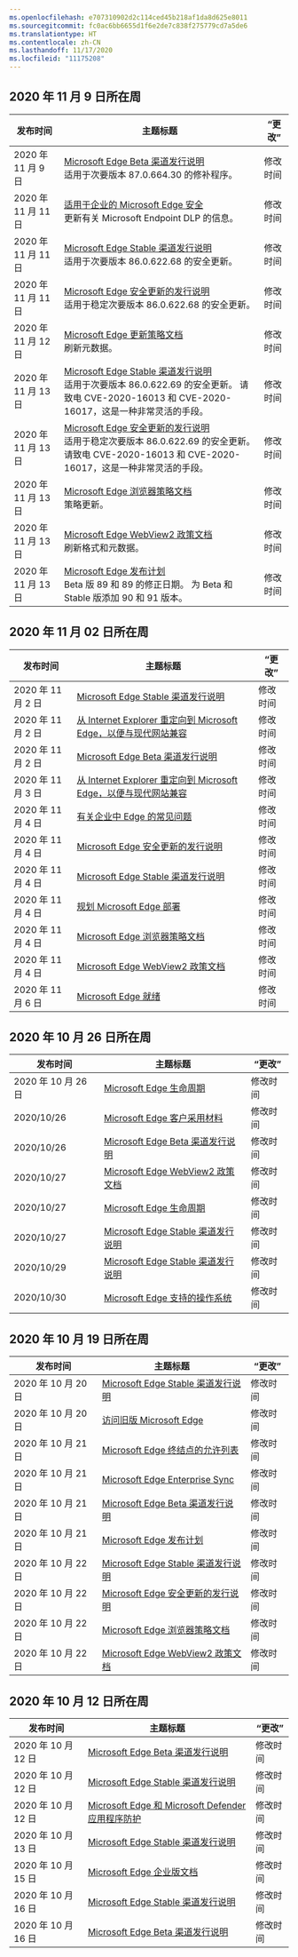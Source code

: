 ```yaml
---
ms.openlocfilehash: e707310902d2c114ced45b218af1da8d625e8011
ms.sourcegitcommit: fc0ac6bb6655d1f6e2de7c838f275779cd7a5de6
ms.translationtype: HT
ms.contentlocale: zh-CN
ms.lasthandoff: 11/17/2020
ms.locfileid: "11175208"
---
```

<!-- This file is generated automatically each week. Changes made to this file will be overwritten.-->

## 2020 年 11 月 9 日所在周

| 发布时间 |主题标题 | “更改” |
|------|------------|--------|
| 2020 年 11 月 9 日 | [Microsoft Edge Beta 渠道发行说明](/DeployEdge/microsoft-edge-relnote-beta-channel)<br>适用于次要版本 87.0.664.30 的修补程序。 | 修改时间 |
| 2020 年 11 月 11 日 | [适用于企业的 Microsoft Edge 安全](/DeployEdge/ms-edge-security-for-business)<br>更新有关 Microsoft Endpoint DLP 的信息。 | 修改时间 |
| 2020 年 11 月 11 日 | [Microsoft Edge Stable 渠道发行说明](/DeployEdge/microsoft-edge-relnote-stable-channel)<br>适用于次要版本 86.0.622.68 的安全更新。 | 修改时间 |
| 2020 年 11 月 11 日 | [Microsoft Edge 安全更新的发行说明](/DeployEdge/microsoft-edge-relnotes-security)<br>适用于稳定次要版本 86.0.622.68 的安全更新。 | 修改时间 |
| 2020 年 11 月 12 日 | [Microsoft Edge 更新策略文档](/DeployEdge/microsoft-edge-update-policies)<br>刷新元数据。 | 修改时间 |
| 2020 年 11 月 13 日 | [Microsoft Edge Stable 渠道发行说明](/DeployEdge/microsoft-edge-relnote-stable-channel)<br>适用于次要版本 86.0.622.69 的安全更新。 请致电 CVE-2020-16013 和 CVE-2020-16017，这是一种非常灵活的手段。 | 修改时间 |
| 2020 年 11 月 13 日 | [Microsoft Edge 安全更新的发行说明](/DeployEdge/microsoft-edge-relnotes-security)<br>适用于稳定次要版本 86.0.622.69 的安全更新。 请致电 CVE-2020-16013 和 CVE-2020-16017，这是一种非常灵活的手段。  | 修改时间 |
| 2020 年 11 月 13 日 | [Microsoft Edge 浏览器策略文档](/DeployEdge/microsoft-edge-policies)<br>策略更新。 | 修改时间 |
| 2020 年 11 月 13 日 | [Microsoft Edge WebView2 政策文档](/DeployEdge/microsoft-edge-webview-policies)<br>刷新格式和元数据。 | 修改时间 |
| 2020 年 11 月 13 日 | [Microsoft Edge 发布计划](/DeployEdge/microsoft-edge-release-schedule)<br>Beta 版 89 和 89 的修正日期。 为 Beta 和 Stable 版添加 90 和 91 版本。  | 修改时间 |


## 2020 年 11 月 02 日所在周


| 发布时间 |主题标题 | “更改” |
|------|------------|--------|
| 2020 年 11 月 2 日 | [Microsoft Edge Stable 渠道发行说明](/DeployEdge/microsoft-edge-relnote-stable-channel) | 修改时间 |
| 2020 年 11 月 2 日 | [从 Internet Explorer 重定向到 Microsoft Edge，以便与现代网站兼容](/DeployEdge/edge-learnmore-neededge) | 修改时间 |
| 2020 年 11 月 2 日 | [Microsoft Edge Beta 渠道发行说明](/DeployEdge/microsoft-edge-relnote-beta-channel) | 修改时间 |
| 2020 年 11 月 3 日 | [从 Internet Explorer 重定向到 Microsoft Edge，以便与现代网站兼容](/DeployEdge/edge-learnmore-neededge) | 修改时间 |
| 2020 年 11 月 4 日 | [有关企业中 Edge 的常见问题](/DeployEdge/faqs-edge-in-the-enterprise) | 修改时间 |
| 2020 年 11 月 4 日 | [Microsoft Edge 安全更新的发行说明](/DeployEdge/microsoft-edge-relnotes-security) | 修改时间 |
| 2020 年 11 月 4 日 | [Microsoft Edge Stable 渠道发行说明](/DeployEdge/microsoft-edge-relnote-stable-channel) | 修改时间 |
| 2020 年 11 月 4 日 | [规划 Microsoft Edge 部署](/DeployEdge/deploy-edge-plan-deployment) | 修改时间 |
| 2020 年 11 月 4 日 | [Microsoft Edge 浏览器策略文档](/DeployEdge/microsoft-edge-policies) | 修改时间 |
| 2020 年 11 月 4 日 | [Microsoft Edge WebView2 政策文档](/DeployEdge/microsoft-edge-webview-policies) | 修改时间 |
| 2020 年 11 月 6 日 | [Microsoft Edge 就绪](/DeployEdge/deploy-edge-ready-for-edge) | 修改时间 |


## 2020 年 10 月 26 日所在周


| 发布时间 |主题标题 | “更改” |
|------|------------|--------|
| 2020 年 10 月 26 日 | [Microsoft Edge 生命周期](/DeployEdge/microsoft-edge-support-lifecycle) | 修改时间 |
| 2020/10/26 | [Microsoft Edge 客户采用材料](/DeployEdge/microsoft-edge-customer-adoption-kit) | 修改时间 |
| 2020/10/26 | [Microsoft Edge Beta 渠道发行说明](/DeployEdge/microsoft-edge-relnote-beta-channel) | 修改时间 |
| 2020/10/27 | [Microsoft Edge WebView2 政策文档](/DeployEdge/microsoft-edge-webview-policies) | 修改时间 |
| 2020/10/27 | [Microsoft Edge 生命周期](/DeployEdge/microsoft-edge-support-lifecycle) | 修改时间 |
| 2020/10/27 | [Microsoft Edge Stable 渠道发行说明](/DeployEdge/microsoft-edge-relnote-stable-channel) | 修改时间 |
| 2020/10/29 | [Microsoft Edge Stable 渠道发行说明](/DeployEdge/microsoft-edge-relnote-stable-channel) | 修改时间 |
| 2020/10/30 | [Microsoft Edge 支持的操作系统](/DeployEdge/microsoft-edge-supported-operating-systems) | 修改时间 |


## 2020 年 10 月 19 日所在周


| 发布时间 |主题标题 | “更改” |
|------|------------|--------|
| 2020 年 10 月 20 日 | [Microsoft Edge Stable 渠道发行说明](/DeployEdge/microsoft-edge-relnote-stable-channel) | 修改时间 |
| 2020 年 10 月 20 日 | [访问旧版 Microsoft Edge](/DeployEdge/microsoft-edge-sysupdate-access-old-edge) | 修改时间 |
| 2020 年 10 月 21 日 | [Microsoft Edge 终结点的允许列表](/DeployEdge/microsoft-edge-security-endpoints) | 修改时间 |
| 2020 年 10 月 21 日 | [Microsoft Edge Enterprise Sync](/DeployEdge/microsoft-edge-enterprise-sync) | 修改时间 |
| 2020 年 10 月 21 日 | [Microsoft Edge Beta 渠道发行说明](/DeployEdge/microsoft-edge-relnote-beta-channel) | 修改时间 |
| 2020 年 10 月 21 日 | [Microsoft Edge 发布计划](/DeployEdge/microsoft-edge-release-schedule) | 修改时间 |
| 2020 年 10 月 22 日 | [Microsoft Edge Stable 渠道发行说明](/DeployEdge/microsoft-edge-relnote-stable-channel) | 修改时间 |
| 2020 年 10 月 22 日 | [Microsoft Edge 安全更新的发行说明](/DeployEdge/microsoft-edge-relnotes-security) | 修改时间 |
| 2020 年 10 月 22 日 | [Microsoft Edge 浏览器策略文档](/DeployEdge/microsoft-edge-policies) | 修改时间 |
| 2020 年 10 月 22 日 | [Microsoft Edge WebView2 政策文档](/DeployEdge/microsoft-edge-webview-policies) | 修改时间 |


## 2020 年 10 月 12 日所在周


| 发布时间 |主题标题 | “更改” |
|------|------------|--------|
| 2020 年 10 月 12 日 | [Microsoft Edge Beta 渠道发行说明](/DeployEdge/microsoft-edge-relnote-beta-channel) | 修改时间 |
| 2020 年 10 月 12 日 | [Microsoft Edge Stable 渠道发行说明](/DeployEdge/microsoft-edge-relnote-stable-channel) | 修改时间 |
| 2020 年 10 月 12 日 | [Microsoft Edge 和 Microsoft Defender 应用程序防护](/DeployEdge/microsoft-edge-security-windows-defender-application-guard) | 修改时间 |
| 2020 年 10 月 13 日 | [Microsoft Edge Stable 渠道发行说明](/DeployEdge/microsoft-edge-relnote-stable-channel) | 修改时间 |
| 2020 年 10 月 15 日 | [Microsoft Edge 企业版文档](/DeployEdge/index) | 修改时间 |
| 2020 年 10 月 16 日 | [Microsoft Edge Stable 渠道发行说明](/DeployEdge/microsoft-edge-relnote-stable-channel) | 修改时间 |
| 2020 年 10 月 16 日 | [Microsoft Edge Beta 渠道发行说明](/DeployEdge/microsoft-edge-relnote-beta-channel) | 修改时间 |
